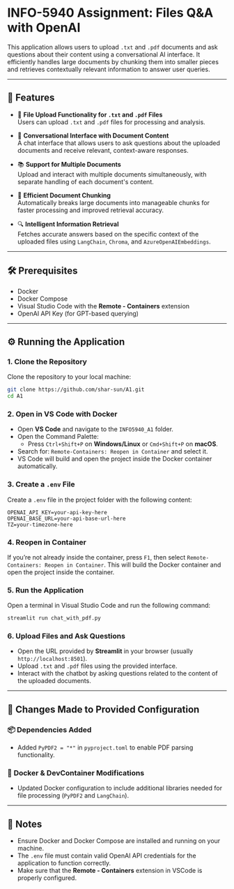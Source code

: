 # INFO-5940 Assignment: Files Q&A with OpenAI

This application allows users to upload `.txt` and `.pdf` documents and ask questions about their content using a conversational AI interface. It efficiently handles large documents by chunking them into smaller pieces and retrieves contextually relevant information to answer user queries.

---

## 🚀 Features

- 📄 **File Upload Functionality for `.txt` and `.pdf` Files**  
  Users can upload `.txt` and `.pdf` files for processing and analysis.

- 💬 **Conversational Interface with Document Content**  
  A chat interface that allows users to ask questions about the uploaded documents and receive relevant, context-aware responses.

- 📚 **Support for Multiple Documents**  
  Upload and interact with multiple documents simultaneously, with separate handling of each document's content.

- 📏 **Efficient Document Chunking**  
  Automatically breaks large documents into manageable chunks for faster processing and improved retrieval accuracy.

- 🔍 **Intelligent Information Retrieval**  
  Fetches accurate answers based on the specific context of the uploaded files using `LangChain`, `Chroma`, and `AzureOpenAIEmbeddings`.

---

## 🛠️ Prerequisites

- Docker
- Docker Compose
- Visual Studio Code with the **Remote - Containers** extension
- OpenAI API Key (for GPT-based querying)

---

## ⚙️ Running the Application

### 1. **Clone the Repository**

Clone the repository to your local machine:

```bash
git clone https://github.com/shar-sun/A1.git
cd A1
```

### 2. **Open in VS Code with Docker**

- Open **VS Code** and navigate to the `INFO5940_A1` folder.
- Open the Command Palette:
  - Press `Ctrl+Shift+P` on **Windows/Linux** or `Cmd+Shift+P` on **macOS**.
- Search for: `Remote-Containers: Reopen in Container` and select it.
- VS Code will build and open the project inside the Docker container automatically.

### 3. **Create a `.env` File**
    
Create a `.env` file in the project folder with the following content:

```env
OPENAI_API_KEY=your-api-key-here
OPENAI_BASE_URL=your-api-base-url-here
TZ=your-timezone-here
```

### 4. **Reopen in Container**

If you’re not already inside the container, press `F1`, then select `Remote-Containers: Reopen in Container`. This will build the Docker container and open the project inside the container.

### 5. **Run the Application**

Open a terminal in Visual Studio Code and run the following command:

```bash
streamlit run chat_with_pdf.py
```

### 6. **Upload Files and Ask Questions**

- Open the URL provided by **Streamlit** in your browser (usually `http://localhost:8501`).
- Upload `.txt` and `.pdf` files using the provided interface.
- Interact with the chatbot by asking questions related to the content of the uploaded documents.

---

## 🔄 Changes Made to Provided Configuration

### 📦 **Dependencies Added**

- Added `PyPDF2 = "*"` in `pyproject.toml` to enable PDF parsing functionality.

### 🐳 **Docker & DevContainer Modifications**

- Updated Docker configuration to include additional libraries needed for file processing (`PyPDF2` and `LangChain`).

---

## 📝 Notes

- Ensure Docker and Docker Compose are installed and running on your machine.
- The `.env` file must contain valid OpenAI API credentials for the application to function correctly.
- Make sure that the **Remote - Containers** extension in VSCode is properly configured.
